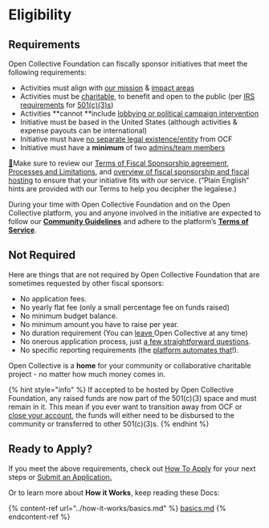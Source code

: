 # Eligibility

## Requirements

Open Collective Foundation can fiscally sponsor initiatives that meet the following requirements:

* Activities must align with [our mission](https://docs.opencollective.foundation/about/mission-and-values) & [impact areas](https://docs.opencollective.foundation/about/mission-and-values#our-missions-impact-areas)
* Activities must be [charitable](https://www.irs.gov/charities-non-profits/charitable-purposes), to benefit and open to the public (per [IRS requirements](https://www.irs.gov/charities-non-profits/charitable-organizations/exemption-requirements-501c3-organizations) for [501(c)(3)s](../about/what-we-offer/fiscal-hosting.md#what-does-501-c-3-mean))
* Activities **cannot **include [lobbying or political campaign intervention](https://docs.opencollective.foundation/how-it-works/political-activity)
* Initiative must be based in the United States (although activities & expense payouts can be international)
* Initiative must have [no separate legal existence/entity](https://docs.opencollective.foundation/how-it-works/processes-and-limitations/outside-entities-policy) from OCF
* Initiative must have a **minimum** of two [admins/team members](https://docs.opencollective.com/help/collectives/core-contributors)

[🌟](https://emojipedia.org/glowing-star/)Make sure to review our [Terms of Fiscal Sponsorship agreement](https://docs.opencollective.foundation/getting-started/terms), [Processes and Limitations](https://docs.opencollective.foundation/how-it-works/processes-and-limitations), and [overview of fiscal sponsorship and fiscal hosting](https://docs.opencollective.foundation/about/fiscal-hosting) to ensure that your initiative fits with our service. (“Plain English” hints are provided with our Terms to help you decipher the legalese.)

During your time with Open Collective Foundation and on the Open Collective platform, you and anyone involved in the initiative are expected to follow our [**Community Guidelines**](https://docs.opencollective.com/help/about/community-guidelines) and adhere to the platform’s [**Terms of Service**](https://opencollective.com/tos).

## Not Required

Here are things that are not required by Open Collective Foundation that are sometimes requested by other fiscal sponsors:

* No application fees.
* No yearly flat fee (only a small percentage fee on funds raised)
* No minimum budget balance.
* No minimum amount you have to raise per year.
* No duration requirement (You can [leave ](https://docs.opencollective.com/help/collectives/closing-a-collective)Open Collective at any time)
* No onerous application process, just [a few straightforward questions](https://docs.opencollective.foundation/getting-started/how-to-apply/application-questions).
* No specific reporting requirements (the [platform automates that](https://docs.opencollective.com/help/collectives/budget)!).

Open Collective is a **home** for your community or collaborative charitable project - no matter how much money comes in.

{% hint style="info" %}
If accepted to be hosted by Open Collective Foundation, any raised funds are now part of the 501(c)(3) space and must remain in it. This mean if you ever want to transition away from OCF or [close your account](https://docs.opencollective.foundation/how-it-works/faq#what-is-the-process-for-leaving-open-collective-foundation), the funds will either need to be disbursed to the community or transferred to other 501(c)(3)s.
{% endhint %}

## Ready to Apply?

If you meet the above requirements, check out [How To Apply](https://docs.opencollective.foundation/getting-started/how-to-apply) for your next steps or [Submit an Application.](https://www.opencollective.com/foundation/apply)

Or to learn more about **How it Works**, keep reading these Docs:

{% content-ref url="../how-it-works/basics.md" %}
[basics.md](../how-it-works/basics.md)
{% endcontent-ref %}
